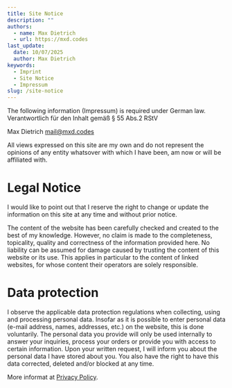 ```yaml
---
title: Site Notice
description: ""
authors:
  - name: Max Dietrich
  - url: https://mxd.codes
last_update:
  date: 10/07/2025
  author: Max Dietrich
keywords:
  - Imprint
  - Site Notice
  - Impressum
slug: /site-notice
---
```


The following information (Impressum) is required under German law.
Verantwortlich für den Inhalt gemäß § 55 Abs.2 RStV

Max Dietrich
[mail@mxd.codes](mailto:mail@mxd.codes)

All views expressed on this site are my own and do not represent the opinions of any entity whatsover with which I have been, am now or will be affiliated with.

# Legal Notice

I would like to point out that I reserve the right to change or update the information on this site at any time and without prior notice.

The content of the website has been carefully checked and created to the best of my knowledge. However, no claim is made to the completeness, topicality, quality and correctness of the information provided here. No liability can be assumed for damage caused by trusting the content of this website or its use. This applies in particular to the content of linked websites, for whose content their operators are solely responsible.

# Data protection

I observe the applicable data protection regulations when collecting, using and processing personal data. Insofar as it is possible to enter personal data (e-mail address, names, addresses, etc.) on the website, this is done voluntarily. The personal data you provide will only be used internally to answer your inquiries, process your orders or provide you with access to certain information. Upon your written request, I will inform you about the personal data I have stored about you. You also have the right to have this data corrected, deleted and/or blocked at any time.

More informat at [Privacy Policy](/privacy-policy "Privacy Policy").


